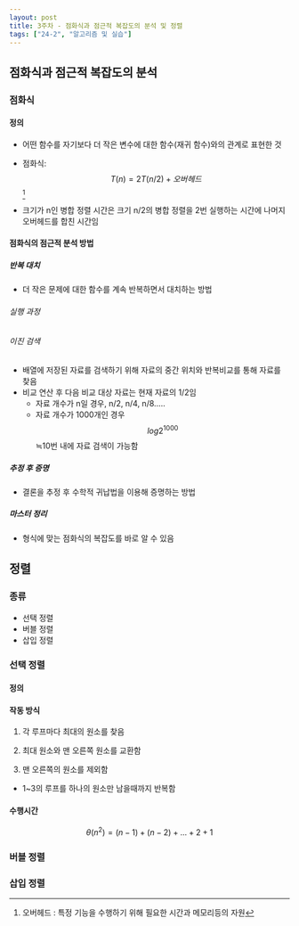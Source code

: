 ```yaml
---
layout: post
title: 3주차 - 점화식과 점근적 복잡도의 분석 및 정렬
tags: ["24-2", "알고리즘 및 실습"]
---
```


## 점화식과 점근적 복잡도의 분석

### 점화식

#### 정의

- 어떤 함수를 자기보다 더 작은 변수에 대한 함수(재귀 함수)와의 관계로 표현한 것
- 점화식: $$T(n) = 2T(n/2) + 오버헤드$$[^1]

- 크기가 n인 병합 정렬 시간은 크기 n/2의 병합 정렬을 2번 실행하는 시간에 나머지 오버헤드를 합친 시간임

#### 점화식의 점근적 분석 방법

##### 반복 대치

- 더 작은 문제에 대한 함수를 계속 반복하면서 대치하는 방법

###### 실행 과정

###### 이진 검색

- 배열에 저장된 자료를 검색하기 위해 자료의 중간 위치와 반복비교를 통해 자료를 찾음
- 비교 연산 후 다음 비교 대상 자료는 현재 자료의 1/2임
  - 자료 개수가 n일 경우, n/2, n/4, n/8.....
  - 자료 개수가 1000개인 경우 $$log2^{1000}$$≒10번 내에 자료 검색이 가능함

##### 추정 후 증명

- 결론을 추정 후 수학적 귀납법을 이용해 증명하는 방법

##### 마스터 정리

- 형식에 맞는 점화식의 복잡도를 바로 알 수 있음

## 정렬

### 종류

- 선택 정렬
- 버블 정렬
- 삽입 정렬

### 선택 정렬

#### 정의

#### 작동 방식

1. 각 루프마다 최대의 원소를 찾음

2. 최대 원소와 맨 오른쪽 원소를 교환함
3. 맨 오른쪽의 원소를 제외함

- 1~3의 루프를 하나의 원소만 남을때까지 반복함

#### 수행시간

$$θ(n^2) = (n-1) + (n-2) + ... + 2 + 1$$

### 버블 정렬

### 삽입 정렬



[^1]: 오버헤드 : 특정 기능을 수행하기 위해 필요한 시간과 메모리등의 자원
